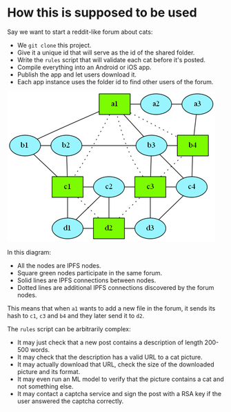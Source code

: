 # How this is supposed to be used

Say we want to start a reddit-like forum about cats:

- We `git clone` this project.
- Give it a unique id that will serve as the id of the shared folder.
- Write the `rules` script that will validate each cat before it's posted.
- Compile everything into an Android or iOS app.
- Publish the app and let users download it.
- Each app instance uses the folder id to find other users of the forum.

![](diag/forum-subnet/g.png)

In this diagram:

- All the nodes are IPFS nodes.
- Square green nodes participate in the same forum.
- Solid lines are IPFS connections between nodes.
- Dotted lines are additional IPFS connections discovered by the forum nodes.

This means that when `a1` wants to add a new file in the forum, it sends its hash to `c1`, `c3` and `b4` and they later send it to `d2`.

The `rules` script can be arbitrarily complex:

- It may just check that a new post contains a description of length 200-500 words.
- It may check that the description has a valid URL to a cat picture.
- It may actually download that URL, check the size of the downloaded picture and its format.
- It may even run an ML model to verify that the picture contains a cat and not something else.
- It may contact a captcha service and sign the post with a RSA key if the user answered the captcha correctly.
